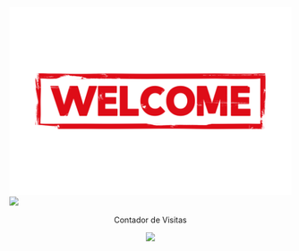 
<a href="https://github.com/ntlcs">
	<img src="welcome.png" alt = "welcome">
</a>

<div aling="center">
<a href="https://www.linkedin.com/in/nataliaasilva/" target="_blank">
  <img src="https://img.shields.io/badge/LinkedIn-0077B5?style=for-the-badge&logo=linkedin&logoColor=white" target="_blank"> 

</a>

<p align="center">   Contador de Visitas </p>

<p align="center">   <img alingn="center" src="https://profile-counter.glitch.me/ntlcs/count.svg" /></p>


